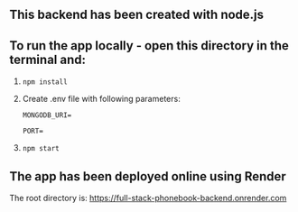## This backend has been created with node.js

## To run the app locally - open this directory in the terminal and:
1. `npm install`

2. Create .env file with following parameters:

   `MONGODB_URI=`

   `PORT=`


3. `npm start`

## The app has been deployed online using Render

The root directory is: https://full-stack-phonebook-backend.onrender.com